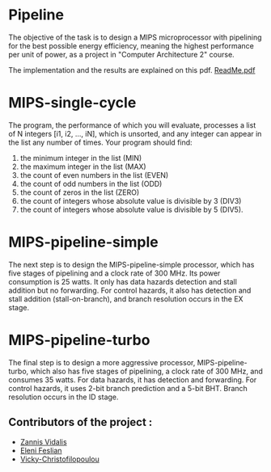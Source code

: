# Pipeline
The objective of the task is to design a MIPS microprocessor with pipelining for the best possible energy efficiency, meaning the highest performance per unit of power, as a project in "Computer Architecture 2" course. 

The implementation and the results are explained on this pdf.
[ReadMe.pdf](https://github.com/Vicky-Christofilopoulou/Pipeline/files/14550253/ReadMe.pdf)

# MIPS-single-cycle 
The program, the performance of which you will evaluate, processes a list of N integers [i1, i2, ..., iN], which is unsorted, and any integer can appear in the list any number of times. Your program should find:
1. the minimum integer in the list (MIN)
2. the maximum integer in the list (MAX)
3. the count of even numbers in the list (EVEN)
4. the count of odd numbers in the list (ODD)
5. the count of zeros in the list (ZERO)
6. the count of integers whose absolute value is divisible by 3 (DIV3)
7. the count of integers whose absolute value is divisible by 5 (DIV5).

# MIPS-pipeline-simple
The next step is to design the MIPS-pipeline-simple processor, which has five stages of pipelining and a clock rate of 300 MHz. Its power consumption is 25 watts. It only has data hazards detection and stall addition but no forwarding. For control hazards, it also has detection and stall addition (stall-on-branch), and branch resolution occurs in the EX stage.

# MIPS-pipeline-turbo 
The final step is to design a more aggressive processor, MIPS-pipeline-turbo, which also has five stages of pipelining, a clock rate of 300 MHz, and consumes 35 watts. For data hazards, it has detection and forwarding. For control hazards, it uses 2-bit branch prediction and a 5-bit BHT. Branch resolution occurs in the ID stage.

## Contributors of the project :
* [Zannis Vidalis](https://github.com/sdi2000022)
* [Eleni Feslian](https://github.com/sdi2000204)
* [Vicky-Christofilopoulou]( https://github.com/Vicky-Christofilopoulou )
